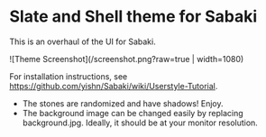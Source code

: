 # Slate and Shell theme for Sabaki

This is an overhaul of the UI for Sabaki.

![Theme Screenshot](/screenshot.png?raw=true | width=1080)

For installation instructions, see https://github.com/yishn/Sabaki/wiki/Userstyle-Tutorial.

* The stones are randomized and have shadows! Enjoy.
* The background image can be changed easily by replacing background.jpg. Ideally, it should be at your monitor resolution.
